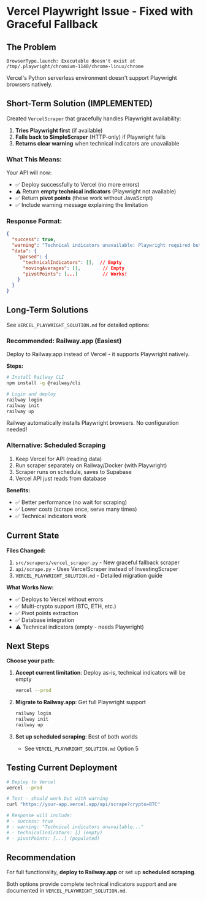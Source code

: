 # Vercel Playwright Issue - Fixed with Graceful Fallback

## The Problem

```
BrowserType.launch: Executable doesn't exist at /tmp/.playwright/chromium-1140/chrome-linux/chrome
```

Vercel's Python serverless environment doesn't support Playwright browsers natively.

## Short-Term Solution (IMPLEMENTED)

Created `VercelScraper` that gracefully handles Playwright availability:

1. **Tries Playwright first** (if available)
2. **Falls back to SimpleScraper** (HTTP-only) if Playwright fails
3. **Returns clear warning** when technical indicators are unavailable

### What This Means:

Your API will now:
- ✅ Deploy successfully to Vercel (no more errors)
- ⚠️ Return **empty technical indicators** (Playwright not available)
- ✅ Return **pivot points** (these work without JavaScript)
- ✅ Include warning message explaining the limitation

### Response Format:

```json
{
  "success": true,
  "warning": "Technical indicators unavailable: Playwright required but not installed. Only pivot points are available.",
  "data": {
    "parsed": {
      "technicalIndicators": [],  // Empty
      "movingAverages": [],        // Empty
      "pivotPoints": [...]         // Works!
    }
  }
}
```

## Long-Term Solutions

See `VERCEL_PLAYWRIGHT_SOLUTION.md` for detailed options:

### Recommended: Railway.app (Easiest)

Deploy to Railway.app instead of Vercel - it supports Playwright natively.

**Steps:**
```bash
# Install Railway CLI
npm install -g @railway/cli

# Login and deploy
railway login
railway init
railway up
```

Railway automatically installs Playwright browsers. No configuration needed!

### Alternative: Scheduled Scraping

1. Keep Vercel for API (reading data)
2. Run scraper separately on Railway/Docker (with Playwright)
3. Scraper runs on schedule, saves to Supabase
4. Vercel API just reads from database

**Benefits:**
- ✅ Better performance (no wait for scraping)
- ✅ Lower costs (scrape once, serve many times)
- ✅ Technical indicators work

## Current State

**Files Changed:**
1. `src/scrapers/vercel_scraper.py` - New graceful fallback scraper
2. `api/scrape.py` - Uses VercelScraper instead of InvestingScraper
3. `VERCEL_PLAYWRIGHT_SOLUTION.md` - Detailed migration guide

**What Works Now:**
- ✅ Deploys to Vercel without errors
- ✅ Multi-crypto support (BTC, ETH, etc.)
- ✅ Pivot points extraction
- ✅ Database integration
- ⚠️ Technical indicators (empty - needs Playwright)

## Next Steps

**Choose your path:**

1. **Accept current limitation**: Deploy as-is, technical indicators will be empty
   ```bash
   vercel --prod
   ```

2. **Migrate to Railway.app**: Get full Playwright support
   ```bash
   railway login
   railway init
   railway up
   ```

3. **Set up scheduled scraping**: Best of both worlds
   - See `VERCEL_PLAYWRIGHT_SOLUTION.md` Option 5

## Testing Current Deployment

```bash
# Deploy to Vercel
vercel --prod

# Test - should work but with warning
curl "https://your-app.vercel.app/api/scrape?crypto=BTC"

# Response will include:
# - success: true
# - warning: "Technical indicators unavailable..."
# - technicalIndicators: [] (empty)
# - pivotPoints: [...] (populated)
```

## Recommendation

For full functionality, **deploy to Railway.app** or set up **scheduled scraping**.

Both options provide complete technical indicators support and are documented in `VERCEL_PLAYWRIGHT_SOLUTION.md`.
